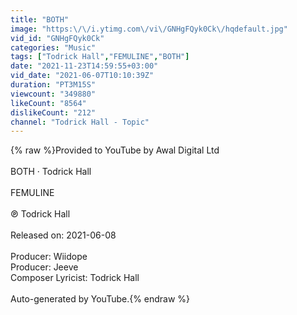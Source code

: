 ```yaml
---
title: "BOTH"
image: "https:\/\/i.ytimg.com\/vi\/GNHgFQyk0Ck\/hqdefault.jpg"
vid_id: "GNHgFQyk0Ck"
categories: "Music"
tags: ["Todrick Hall","FEMULINE","BOTH"]
date: "2021-11-23T14:59:55+03:00"
vid_date: "2021-06-07T10:10:39Z"
duration: "PT3M15S"
viewcount: "349880"
likeCount: "8564"
dislikeCount: "212"
channel: "Todrick Hall - Topic"
---
```

{% raw %}Provided to YouTube by Awal Digital Ltd<br /><br />BOTH · Todrick Hall<br /><br />FEMULINE<br /><br />℗ Todrick Hall<br /><br />Released on: 2021-06-08<br /><br />Producer: Wiidope<br />Producer: Jeeve<br />Composer  Lyricist: Todrick Hall<br /><br />Auto-generated by YouTube.{% endraw %}
